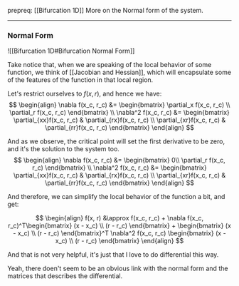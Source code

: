 prepreq: [[Bifurcation 1D]]
More on the Normal form of the system. 

---

### Normal Form
![[Bifurcation 1D#Bifurcation Normal Form]]

Take notice that, when we are speaking of the local behavior of some function, we think of [[Jacobian and Hessian]], which will encapsulate some of the features of the function in that local region. 

Let's restrict ourselves to $f(x, r)$, and hence we have: 
$$
\begin{align}
	\nabla f(x_c, r_c) &= \begin{bmatrix}
		\partial_x f(x_c, r_c) \\ 
		\partial_r f(x_c, r_c)
	\end{bmatrix}
	\\
	\nabla^2 f(x_c, r_c) &= 
	\begin{bmatrix}
		\partial_{xx}f(x_c, r_c) & \partial_{rx}f(x_c, r_c)
		\\
		\partial_{xr}f(x_c, r_c) & \partial_{rr}f(x_c, r_c)
	\end{bmatrix}
\end{align}
$$

And as we observe, the critical point will set the first derivative to be zero, and it's the solution to the system too.
$$
\begin{align}
	\nabla f(x_c, r_c) &= \begin{bmatrix}
		0\\ 
		\partial_r f(x_c, r_c)
	\end{bmatrix}
	\\
	\nabla^2 f(x_c, r_c) &= 
	\begin{bmatrix}
		\partial_{xx}f(x_c, r_c) & \partial_{rx}f(x_c, r_c)
		\\
		\partial_{xr}f(x_c, r_c) & \partial_{rr}f(x_c, r_c)
	\end{bmatrix}
\end{align}
$$

And therefore, we can simplify the local behavior of the function a bit, and get: 

$$
\begin{align}
	f(x, r) &\approx f(x_c, r_c) + 
	\nabla f(x_c, r_c)^T\begin{bmatrix}
	(x - x_c) \\ (r - r_c)
	\end{bmatrix}
	+
	\begin{bmatrix}
	(x - x_c) \\ (r - r_c)
	\end{bmatrix}^T
	\nabla^2 f(x_c, r_c) 
	\begin{bmatrix}
	(x - x_c) \\ (r - r_c)
	\end{bmatrix} 
\end{align}
$$

And that is not very helpful, it's just that I love to do differential this way. 

Yeah, there doen't seem to be an obvious link with the normal form and the matrices that describes the differential. 